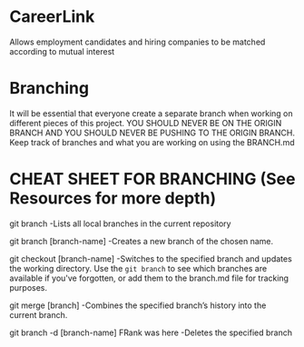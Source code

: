 # CareerLink

Allows employment candidates and hiring companies to be matched according to mutual interest

# Branching

It will be essential that everyone create a separate branch when working on different pieces of this project. YOU SHOULD NEVER BE ON THE ORIGIN BRANCH AND YOU SHOULD NEVER BE PUSHING TO THE ORIGIN BRANCH.
Keep track of branches and what you are working on using the BRANCH.md

# CHEAT SHEET FOR BRANCHING (See Resources for more depth)

git branch
-Lists all local branches in the current repository

git branch [branch-name]
-Creates a new branch of the chosen name.

git checkout [branch-name]
-Switches to the specified branch and updates the working directory. Use the `git branch` to see which branches are available if you've forgotten, or add them to the branch.md file for tracking purposes.

git merge [branch]
-Combines the specified branch’s history into the current branch.

git branch -d [branch-name]
FRank was here
-Deletes the specified branch
